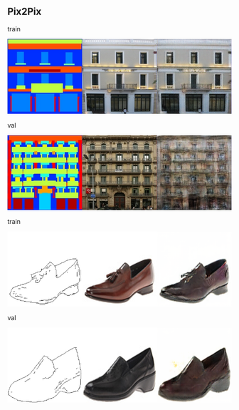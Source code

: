 ## Pix2Pix

train 

![alt text](pics/image.png)

val

![alt text](pics/result_3.png)

train

![alt text](<pics/result_3 copy.png>)

val

![alt text](pics/result_5.png)